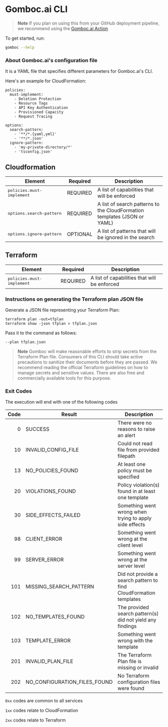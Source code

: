 # Gomboc.ai CLI

> **Note**
> If you plan on using this from your GitHub deployment pipeline, we recommend using the [Gomboc.ai Action](https://github.com/Gomboc-AI/cloudformation)


To get started, run:

```bash
gomboc --help
```

### About Gomboc.ai's configuration file

It is a YAML file that specifies different parameters for Gomboc.ai's CLI.

Here's an example for CloudFormation:

```
policies: 
  must-implement:
    - Deletion Protection
    - Resource Tags
    - API Key Authentication
    - Provisioned Capacity
    - Request Tracing

options:
  search-pattern:
    - '**/*.{yaml,yml}'
    - '**/*.json'
  ignore-pattern:
    - 'my-private-directory/*'
    - 'tsconfig.json'
```

## Cloudformation

| Element | Required | Description |
| --- | --- | --- |
| <kbd>policies.must-implement</kbd> | REQUIRED | A list of capabilities that will be enforced |
| <kbd>options.search&#x2011;pattern</kbd> | REQUIRED |  A list of search patterns to the CloudFormation templates (JSON or YAML) |
| <kbd>options.ignore&#x2011;pattern</kbd> | OPTIONAL |  A list of patterns that will be ignored in the search |

## Terraform

| Element | Required | Description |
| --- | --- | --- |
| <kbd>policies.must-implement</kbd> | REQUIRED | A list of capabilities that will be enforced |

### Instructions on generating the Terraform plan JSON file

Generate a JSON file representing your Terraform Plan: 

```
terraform plan -out=tfplan
terraform show -json tfplan > tfplan.json
```

Pass it to the command as follows:

`--plan tfplan.json` 

> **Note**
> Gomboc will make reasonable efforts to strip secrets from the Terraform Plan file. Consumers of this CLI should take active precautions to sanitize their documents before they are passed. We recommend reading the official Terraform guidelines on how to manage secrets and sensitive values. There are also free and commercially available tools for this purpose.

### Exit Codes

The execution will end with one of the following codes

| Code | Result | Description |
| ---: | --- | --- |
|  0 | SUCCESS | There were no reasons to raise an alert |
| 10 | INVALID_CONFIG_FILE | Could not read file from provided filepath |
| 13 | NO_POLICIES_FOUND | At least one policy must be specified |
| 20 | VIOLATIONS_FOUND | Policy violation(s) found in at least one template |
| 30 | SIDE_EFFECTS_FAILED | Something went wrong when trying to apply side effects |
| 98 | CLIENT_ERROR | Something went wrong at the client level |
| 99 | SERVER_ERROR | Something went wrong at the server level |
| 101 | MISSING_SEARCH_PATTERN | Did not provide a search pattern to find CloudFormation templates|
| 102 | NO_TEMPLATES_FOUND | The provided search pattern(s) did not yield any findings |
| 103 | TEMPLATE_ERROR | Something went wrong with the template |
| 201 | INVALID_PLAN_FILE | The Terraform Plan file is missing or invalid |
| 202 | NO_CONFIGURATION_FILES_FOUND | No Terraform configuration files were found |

`0xx` codes are common to all services

`1xx` codes relate to CloudFormation

`2xx` codes relate to Terraform
